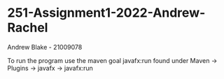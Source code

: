 # 251-Assignment1-2022-Andrew-Rachel
Andrew Blake - 21009078


To run the program use the maven goal javafx:run found under Maven -> Plugins -> javafx -> javafx:run
